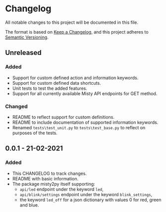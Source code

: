 # Changelog
All notable changes to this project will be documented in this file.

The format is based on [Keep a Changelog](https://keepachangelog.com/en/1.0.0/),
and this project adheres to [Semantic Versioning](https://semver.org/spec/v2.0.0.html).

## Unreleased
### Added
- Support for custom defined action and information keywords.
- Support for custom defined data shortcuts.
- Unit tests to test the added features.
- Support for all currently available Misty API endpoints for GET method.
### Changed
- README to reflect support for custom definitions.
- README to include documentation of supported information keywords.
- Renamed `tests\test_unit.py` to `tests\test_base.py` to reflect on purposes of the tests.

## 0.0.1 - 21-02-2021
### Added
- This CHANGELOG to track changes.
- README with basic information.
- The package misty2py itself supporting:
    - `api/led` endpoint under the keyword `led`,
    - `api/blink/settings` endpoint under the keyword `blink_settings`,
    - the keyword `led_off` for a json dictionary with values 0 for red, green and blue.


